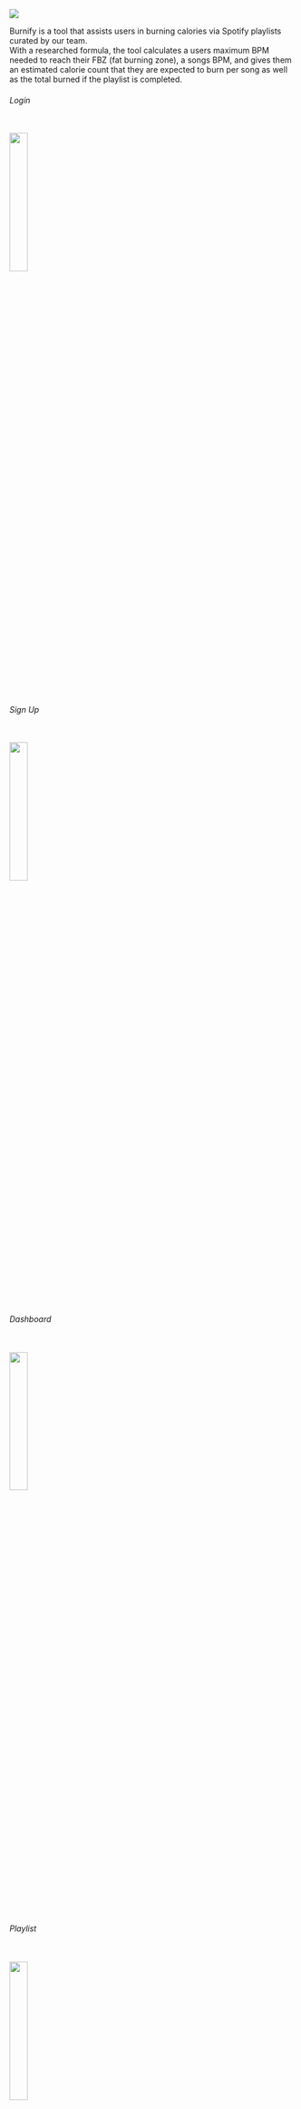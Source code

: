 ![](../master/public/burnify.png)

Burnify is a tool that assists users in burning calories via Spotify playlists curated by our team.
<br>
With a researched formula, the tool calculates a users maximum BPM needed to reach their FBZ (fat burning zone), a songs BPM,
and gives them an estimated calorie count that they are expected to burn per song
as well as the total burned if the playlist is completed.

<div class="row">
  <h6>Login<h6>
<br>
<img src="https://user-images.githubusercontent.com/7444980/52180637-74ddda80-27ae-11e9-8e61-4581e0c49874.png" width="25%" height="25%">
<br>
  <h6>Sign Up<h6>
<br>
<img src="https://user-images.githubusercontent.com/7444980/52180639-74ddda80-27ae-11e9-958f-182939f012c1.png" width="25%" height="25%">
<br>
  <h6>Dashboard<h6>
<br>
<img src="https://user-images.githubusercontent.com/7444980/52180636-74ddda80-27ae-11e9-9576-7914fd50ba5e.png" width="25%" height="25%">
<br>
<h6>Playlist<h6>
<br>
<img src="https://user-images.githubusercontent.com/7444980/52180638-74ddda80-27ae-11e9-9238-c75f7be8cb7c.png" width="25%" height="25%">
</div>
